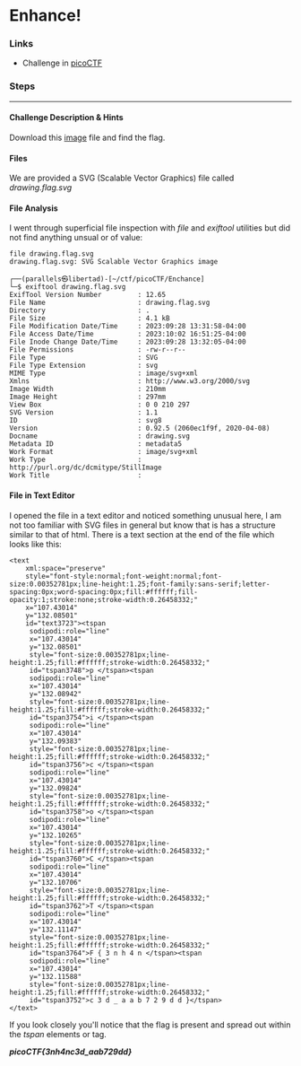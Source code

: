 # Enhance!

### Links

- Challenge in [picoCTF](https://play.picoctf.org/practice/challenge/265)

### Steps

---
#### Challenge Description & Hints

Download this [image](https://artifacts.picoctf.net/c/100/drawing.flag.svg) file and find the flag.

#### Files

We are provided a SVG (Scalable Vector Graphics) file called *drawing.flag.svg* 

#### File Analysis

I went through superficial file inspection with *file* and *exiftool* utilities but did not find anything unsual or of value:

```
file drawing.flag.svg 
drawing.flag.svg: SVG Scalable Vector Graphics image
                                                                                       
┌──(parallels㉿libertad)-[~/ctf/picoCTF/Enchance]
└─$ exiftool drawing.flag.svg
ExifTool Version Number         : 12.65
File Name                       : drawing.flag.svg
Directory                       : .
File Size                       : 4.1 kB
File Modification Date/Time     : 2023:09:28 13:31:58-04:00
File Access Date/Time           : 2023:10:02 16:51:25-04:00
File Inode Change Date/Time     : 2023:09:28 13:32:05-04:00
File Permissions                : -rw-r--r--
File Type                       : SVG
File Type Extension             : svg
MIME Type                       : image/svg+xml
Xmlns                           : http://www.w3.org/2000/svg
Image Width                     : 210mm
Image Height                    : 297mm
View Box                        : 0 0 210 297
SVG Version                     : 1.1
ID                              : svg8
Version                         : 0.92.5 (2060ec1f9f, 2020-04-08)
Docname                         : drawing.svg
Metadata ID                     : metadata5
Work Format                     : image/svg+xml
Work Type                       : http://purl.org/dc/dcmitype/StillImage
Work Title                      : 

```

#### File in Text Editor

I opened the file in a text editor and noticed something unusual here, I am not too familiar with SVG files in general but know that is has a structure similar to that of html. There is a text section at the end of the file which looks like this:

```
<text
    xml:space="preserve"
    style="font-style:normal;font-weight:normal;font-size:0.00352781px;line-height:1.25;font-family:sans-serif;letter-spacing:0px;word-spacing:0px;fill:#ffffff;fill-opacity:1;stroke:none;stroke-width:0.26458332;"
    x="107.43014"
    y="132.08501"
    id="text3723"><tspan
     sodipodi:role="line"
     x="107.43014"
     y="132.08501"
     style="font-size:0.00352781px;line-height:1.25;fill:#ffffff;stroke-width:0.26458332;"
     id="tspan3748">p </tspan><tspan
     sodipodi:role="line"
     x="107.43014"
     y="132.08942"
     style="font-size:0.00352781px;line-height:1.25;fill:#ffffff;stroke-width:0.26458332;"
     id="tspan3754">i </tspan><tspan
     sodipodi:role="line"
     x="107.43014"
     y="132.09383"
     style="font-size:0.00352781px;line-height:1.25;fill:#ffffff;stroke-width:0.26458332;"
     id="tspan3756">c </tspan><tspan
     sodipodi:role="line"
     x="107.43014"
     y="132.09824"
     style="font-size:0.00352781px;line-height:1.25;fill:#ffffff;stroke-width:0.26458332;"
     id="tspan3758">o </tspan><tspan
     sodipodi:role="line"
     x="107.43014"
     y="132.10265"
     style="font-size:0.00352781px;line-height:1.25;fill:#ffffff;stroke-width:0.26458332;"
     id="tspan3760">C </tspan><tspan
     sodipodi:role="line"
     x="107.43014"
     y="132.10706"
     style="font-size:0.00352781px;line-height:1.25;fill:#ffffff;stroke-width:0.26458332;"
     id="tspan3762">T </tspan><tspan
     sodipodi:role="line"
     x="107.43014"
     y="132.11147"
     style="font-size:0.00352781px;line-height:1.25;fill:#ffffff;stroke-width:0.26458332;"
     id="tspan3764">F { 3 n h 4 n </tspan><tspan
     sodipodi:role="line"
     x="107.43014"
     y="132.11588"
     style="font-size:0.00352781px;line-height:1.25;fill:#ffffff;stroke-width:0.26458332;"
     id="tspan3752">c 3 d _ a a b 7 2 9 d d }</tspan>
</text>
```

If you look closely you'll notice that the flag is present and spread out within the *tspan* elements or tag.  

***picoCTF{3nh4nc3d_aab729dd}***
